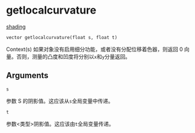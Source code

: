 # getlocalcurvature

[shading](../contexts/shading.html)

`vector getlocalcurvature(float s, float t)`

Context(s) 如果对象没有启用细分功能，或者没有分配位移着色器，则返回 0 向量。否则，测量的凸度和凹度将分别以`x`和`y`分量返回。

## Arguments

`s`

参数 S 的阴影值。这应该从`s`全局变量中传递。

`t`

参数<类型>阴影值。这应该由`t`全局变量传递。
